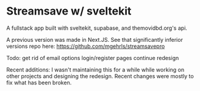 # Streamsave w/ sveltekit

A fullstack app built with sveltekit, supabase, and themovidbd.org's api.

A previous version was made in Next.JS. See that significantly inferior versions repo here: https://github.com/mgehrls/streamsavepro

Todo:
get rid of email options
login/register pages
continue redesign

Recent additions:
I wasn't maintaining this for a while while working on other projects and designing the redesign. Recent changes were mostly to fix what has been broken.
